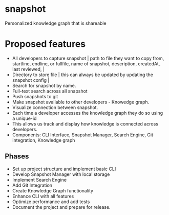 # snapshot
Personalized knowledge graph that is shareable

# Proposed features
- All developers to capture snapshot | path to file they want to copy from, startline, endline, or fullfile, name of snapshot, description, createdAt, last reviewed, |
- Directory to store file | this can always be updated by updating the snapshot config |
- Search for snapshot by name.
- Full-text search across all snapshot
- Push snapshots to git
- Make snapshot available to other developers - Knowedge graph.
- Visualize connection between snapshot.
- Each time a developer accesses the knowledge graph they do so using a unique-id
- This allows us track and display how knowledge is connected across developers.
- Components: CLI Interface, Snapshot Manager, Search Engine, Git integration, Knowledge graph


## Phases
- Set up project structure and implement basic CLI
- Develop Snapshot Manager with local storage
- Implement Search Engine
- Add Git Integration
- Create Knowledge Graph functionality
- Enhance CLI with all features
- Optimize performance and add tests
- Document the project and prepare for release.